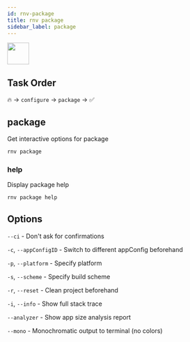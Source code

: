 ```yaml
---
id: rnv-package
title: rnv package
sidebar_label: package
---
```


<img src="https://renative.org/img/ic_cli.png" width=50 height=50 />

## Task Order

🔥 -> `configure` -> `package` ->  ✅

## package

Get interactive options for package

```bash
rnv package
```

### help

Display package help

```bash
rnv package help
```

## Options

`--ci` - Don't ask for confirmations

`-c`, `--appConfigID` - Switch to different appConfig beforehand

`-p`, `--platform` - Specify platform

`-s`, `--scheme` - Specify build scheme

`-r`, `--reset` - Clean project beforehand

`-i`, `--info` - Show full stack trace

`--analyzer` - Show app size analysis report

`--mono` - Monochromatic output to terminal (no colors)
